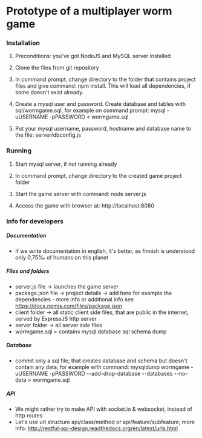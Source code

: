 # Prototype of a multiplayer worm game



### Installation

1. Preconditions: you've got NodeJS and MySQL server installed

2. Clone the files from git repository

3. In command prompt, change directory to the folder that contains project files and give command: npm install. This will load all dependencies, if some doesn't exist already.

4. Create a mysql user and password. Create database and tables with sql/wormgame.sql, for example on command prompt: mysql -uUSERNAME -pPASSWORD < wormgame.sql

5. Put your mysql username, password, hostname and database name to the file: server/dbconfig.js


### Running

1. Start mysql server, if not running already

2. In command prompt, change directory to the created game project folder

3. Start the game server with command: node server.js

4. Access the game with browser at: http://localhost:8080


### Info for developers


##### Documentation

* If we write documentation in english, it's better, as finnish is understood only 0,75‰ of humans on this planet


##### Files and folders

* server.js file -> launches the game server
* package.json file -> project details -> add here for example the dependencies - more info or additional info see https://docs.npmjs.com/files/package.json
* client folder -> all static client side files, that are public in the internet, served by ExpressJS http server
* server folder -> all server side files
* wormgame.sql > contains mysql database sql schema dump


##### Database

* commit only a sql file, that creates database and schema but doesn't contain any data; for example with command: mysqldump wormgame -uUSERNAME -pPASSWORD --add-drop-database --databases --no-data > wormgame.sql


##### API

* We might rather try to make API with socket.io & websocket, instead of http routes
* Let's use url structure api/class/method or api/feature/subfeature; more info: http://restful-api-design.readthedocs.org/en/latest/urls.html
